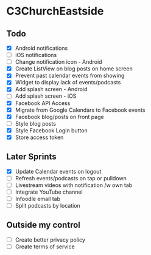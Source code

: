 # C3ChurchEastside

## Todo

- [x] Android notifications
- [ ] iOS notifications
- [ ] Change notification icon - Android
- [x] Create ListView on blog posts on home screen
- [x] Prevent past calendar events from showing
- [x] Widget to display lack of events/podcasts
- [x] Add splash screen - Android
- [ ] Add splash screen - iOS
- [X] Facebook API Access
- [x] Migrate from Google Calendars to Facebook events
- [x] Facebook blog/posts on front page
- [ ] Style blog posts
- [x] Style Facebook Login button
- [x] Store access token

## Later Sprints

- [x] Update Calendar events on logout
- [ ] Refresh events/podcasts on tap or pulldown
- [ ] Livestream videos with notification /w own tab
- [ ] Integrate YouTube channel
- [ ] Infoodle email tab
- [ ] Split podcasts by location

## Outside my control

- [ ] Create better privacy policy
- [ ] Create terms of service